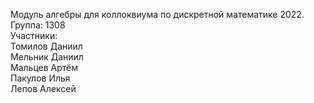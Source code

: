 Модуль алгебры для коллоквиума по дискретной математике 2022.  
Группа: 1308  
Участники:  
Томилов Даниил  
Мельник Даниил  
Мальцев Артём  
Пакулов Илья  
Лепов Алексей  
